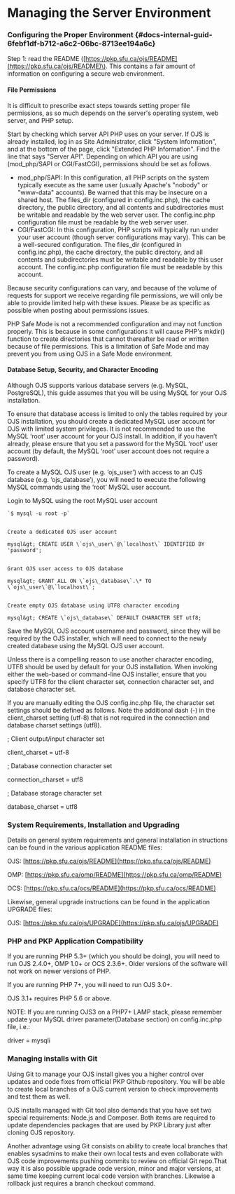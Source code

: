 # Managing the Server Environment

### Configuring the Proper Environment {#docs-internal-guid-6febf1df-b712-a6c2-06bc-8713ee194a6c}

Step 1: read the README \([https://pkp.sfu.ca/ojs/README](https://pkp.sfu.ca/ojs/README)\). This contains a fair amount of information on configuring a secure web environment.

#### File Permissions

It is difficult to prescribe exact steps towards setting proper file permissions, as so much depends on the server's operating system, web server, and PHP setup.

Start by checking which server API PHP uses on your server. If OJS is already installed, log in as Site Administrator, click "System Information", and at the bottom of the page, click "Extended PHP Information". Find the line that says "Server API". Depending on which API you are using \(mod\_php/SAPI or CGI/FastCGI\), permissions should be set as follows.

* mod\_php/SAPI: In this configuration, all PHP scripts on the system typically execute as the same user \(usually Apache's "nobody" or "www-data" accounts\). Be warned that this may be insecure on a shared host. The files\_dir \(configured in config.inc.php\), the cache directory, the public directory, and all contents and subdirectories must be writable and readable by the web server user. The config.inc.php configuration file must be readable by the web server user.
* CGI/FastCGI: In this configuration, PHP scripts will typically run under your user account \(though server configurations may vary\). This can be a well-secured configuration. The files\_dir \(configured in config.inc.php\), the cache directory, the public directory, and all contents and subdirectories must be writable and readable by this user account. The config.inc.php configuration file must be readable by this account.

Because security configurations can vary, and because of the volume of requests for support we receive regarding file permissions, we will only be able to provide limited help with these issues. Please be as specific as possible when posting about permissions issues.

PHP Safe Mode is not a recommended configuration and may not function properly. This is because in some configurations it will cause PHP's mkdir\(\) function to create directories that cannot thereafter be read or written because of file permissions. This is a limitation of Safe Mode and may prevent you from using OJS in a Safe Mode environment.

#### Database Setup, Security, and Character Encoding

Although OJS supports various database servers \(e.g. MySQL, PostgreSQL\), this guide assumes that you will be using MySQL for your OJS installation.

To ensure that database access is limited to only the tables required by your OJS installation, you should create a dedicated MySQL user account for OJS with limited system privileges. It is not recommended to use the MySQL ‘root’ user account for your OJS install. In addition, if you haven’t already, please ensure that you set a password for the MySQL ‘root’ user account \(by default, the MySQL ‘root’ user account does not require a password\).

To create a MySQL OJS user \(e.g. ‘ojs\_user’\) with access to an OJS database \(e.g. ‘ojs\_database’\), you will need to execute the following MySQL commands using the ‘root’ MySQL user account.

Login to MySQL using the root MySQL user account

    `$ mysql -u root -p`  


    Create a dedicated OJS user account

    mysql&gt; CREATE USER \`ojs\_user\`@\`localhost\` IDENTIFIED BY 'password';  


    Grant OJS user access to OJS database

    mysql&gt; GRANT ALL ON \`ojs\_database\`.\* TO \`ojs\_user\`@\`localhost\`;  


    Create empty OJS database using UTF8 character encoding

    mysql&gt; CREATE \`ojs\_database\` DEFAULT CHARACTER SET utf8;  


Save the MySQL OJS account username and password, since they will be required by the OJS installer, which will need to connect to the newly created database using the MySQL OJS user account.  


Unless there is a compelling reason to use another character encoding, UTF8 should be used by default for your OJS installation. When invoking either the web-based or command-line OJS installer, ensure that you specify UTF8 for the client character set, connection character set, and database character set.  


If you are manually editing the OJS config.inc.php file, the character set settings should be defined as follows. Note the additional dash \(-\) in the client\_charset setting \(utf-8\) that is not required in the connection and database charset settings \(utf8\).  


; Client output/input character set

client\_charset = utf-8  


; Database connection character set

connection\_charset = utf8  


; Database storage character set

database\_charset = utf8  


### System Requirements, Installation and Upgrading

Details on general system requirements and general installation in structions can be found in the various application README files:  


OJS: [https://pkp.sfu.ca/ojs/README](https://pkp.sfu.ca/ojs/README)

OMP: [https://pkp.sfu.ca/omp/README](https://pkp.sfu.ca/omp/README)

OCS: [https://pkp.sfu.ca/ocs/README](https://pkp.sfu.ca/ocs/README)  


Likewise, general upgrade instructions can be found in the application UPGRADE files:  


OJS: [https://pkp.sfu.ca/ojs/UPGRADE](https://pkp.sfu.ca/ojs/UPGRADE)  


### PHP and PKP Application Compatibility

If you are running PHP 5.3+ \(which you should be doing\), you will need to run OJS 2.4.0+, OMP 1.0+ or OCS 2.3.6+. Older versions of the software will not work on newer versions of PHP.  


If you are running PHP 7+, you will need to run OJS 3.0+.  


OJS 3.1+ requires PHP 5.6 or above.  


NOTE: If you are running OJS3 on a PHP7+ LAMP stack, please remember update your MySQL driver parameter\(Database section\) on config.inc.php file, i.e.:  
   

driver = mysqli

### Managing installs with Git

Using Git to manage your OJS install gives you a higher control over updates and code fixes from official PKP Github repository. You will be able to create local branches of a OJS current version to check improvements and test them as well.  


OJS installs managed with Git tool also demands that you have set two special requirements: Node.js and Composer. Both items are required to update dependencies packages that are used by PKP Library just after cloning OJS repository.  


Another advantage using Git consists on ability to create local branches that enables sysadmins to make their own local tests and even collaborate with OJS code  improvements pushing commits to review on official Git repo.That way it is also possible upgrade code version, minor and major versions, at same time keeping current local code version with branches. Likewise a rollback just requires a branch checkout command.

